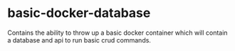 # basic-docker-database
Contains the ability to throw up a basic docker container which will contain a database and api to run basic crud commands.
